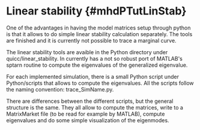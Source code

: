 Linear stability     {#mhdPTutLinStab}
================

One of the advantages in having the model matrices setup through python is that it allows to do simple linear stability calculation separately. The tools are finished and it is currently not possible to trace a marginal curve.

The linear stability tools are avaible in the Python directory under quicc/linear\_stability. In currently has a not so robust port of MATLAB's sptarn routine to compute the eigenvalues of the generalized eigenvalue.

For each implemented simulation, there is a small Python script under Python/scripts that allows to compute the eigenvalues. All the scripts follow the naming convention: trace_SimName.py.

There are differences between the different scripts, but the general structure is the same. They all allow to compute the matrices, write to a MatrixMarket file (to be read for example by MATLAB), compute eigenvalues and do some simple visualization of the eigenmodes.
